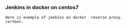 ### Jenkins in docker on centos7

```
Here is exemple of jenkins on docker  reverse proxy. 
certbot.

```
